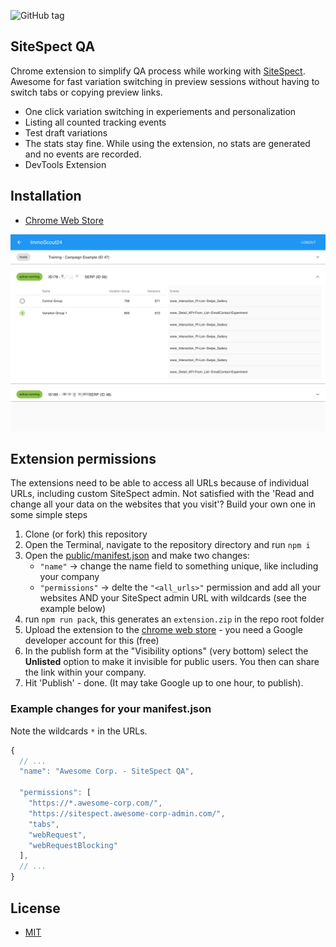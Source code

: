 ![GitHub tag](https://img.shields.io/github/tag/Scout24-CH/sitespect-qa.svg)


## SiteSpect QA
Chrome extension to simplify QA process while working with [SiteSpect](https://www.sitespect.com/). Awesome for fast variation switching in preview sessions without having to switch tabs or copying preview links.

- One click variation switching in experiements and personalization
- Listing all counted tracking events
- Test draft variations
- The stats stay fine. While using the extension, no stats are generated and no events are recorded. 
- DevTools Extension

## Installation
- [Chrome Web Store](https://chrome.google.com/webstore/detail/sitespect-qa/plenaoidopfljcbahkglkgcliijjfhnb)

![Screenshot](public/screenshot-3.png)

## Extension permissions 
The extensions need to be able to access all URLs because of individual URLs, including custom SiteSpect admin. Not satisfied with the 'Read and change all your data on the websites that you visit'? Build your own one in some simple steps

1. Clone (or fork) this repository
1. Open the Terminal, navigate to the repository directory and run `npm i`
1. Open the [public/manifest.json](public/manifest.json) and make two changes:
   - `"name"` -> change the name field to something unique, like including your company
   - `"permissions"` -> delte the `"<all_urls>"` permission and add all your websites AND your SiteSpect admin URL with wildcards (see the example below)
1. run `npm run pack`, this generates an `extension.zip` in the repo root folder
1. Upload the extension to the [chrome web store](https://chrome.google.com/webstore/developer/dashboard) - you need a Google developer account for this (free)
1. In the publish form at the "Visibility options" (very bottom) select the **Unlisted** option to make it invisible for public users. You then can share the link within your company.
1. Hit 'Publish' - done. (It may take Google up to one hour, to publish).


### Example changes for your manifest.json
Note the wildcards `*` in the URLs.
```js
{
  // ...
  "name": "Awesome Corp. - SiteSpect QA",

  "permissions": [
    "https://*.awesome-corp.com/",
    "https://sitespect.awesome-corp-admin.com/",
    "tabs",
    "webRequest",
    "webRequestBlocking"
  ],
  // ...
}
```

## License
- [MIT](LICENSE)
